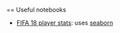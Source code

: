 == Useful notebooks

 * [FIFA 18 player stats](https://www.kaggle.com/thec03u5/fifa-18-player-stats-analysis): uses [seaborn](http://seaborn.pydata.org/)
